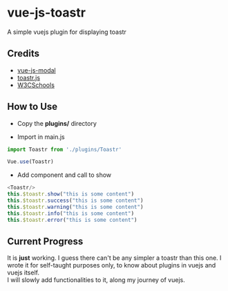 # vue-js-toastr
A simple vuejs plugin for displaying toastr

## Credits
- [vue-js-modal](https://github.com/euvl/vue-js-modal)
- [toastr.js](https://github.com/CodeSeven/toastr)
- [W3CSchools](https://www.w3schools.com/howto/howto_js_snackbar.asp)

## How to Use
  * Copy the __plugins/__ directory

  * Import in main.js
```javascript
import Toastr from './plugins/Toastr'

Vue.use(Toastr)
```
  * Add component and call to show
```javascript
<Toastr/>
this.$toastr.show("this is some content")
this.$toastr.success("this is some content")
this.$toastr.warning("this is some content")
this.$toastr.info("this is some content")
this.$toastr.error("this is some content")
```

## Current Progress
It is __just__ working. I guess there can't be any simpler a toastr than this one. I wrote it for self-taught purposes only, to know about plugins in vuejs and vuejs itself. </br>
I will slowly add functionalities to it, along my journey of vuejs.
